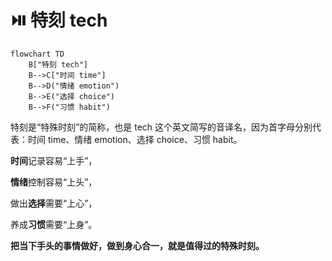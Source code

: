 # ⏯️ 特刻 tech

```mermaid
flowchart TD
    B["特刻 tech"]
    B-->C["时间 time"]
    B-->D("情绪 emotion")
    B-->E("选择 choice")
    B-->F("习惯 habit")
```

特刻是“特殊时刻”的简称，也是 tech 这个英文简写的音译名，因为首字母分别代表：时间 time、情绪 emotion、选择 choice、习惯 habit。

**时间**记录容易“上手”，

**情绪**控制容易“上头”，

做出**选择**需要“上心”，

养成**习惯**需要“上身”。

**把当下手头的事情做好，做到身心合一，就是值得过的特殊时刻。**